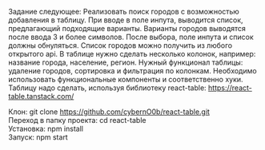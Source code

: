 Задание следующее: Реализовать поиск городов с возможностью добавления в таблицу. При вводе в поле инпута, выводится список, предлагающий подходящие варианты. Варианты городов выводятся после ввода 3 и более символов. После выбора, поле инпута и список должны обнуляться. Список городов можно получить из любого открытого api. В таблице нужно сделать несколько колонок, например: название города, население, регион. Нужный функционал таблицы: удаление городов, сортировка и фильтрация по колонкам. Необходимо использовать функциональные компоненты и соответственно хуки.  Таблицу надо сделать, используя библиотеку react-table: https://react-table.tanstack.com/


Клон: git clone https://github.com/cybernO0b/react-table.git <br>
Переход в папку проекта: cd react-table <br>
Установка: npm install <br>
Запуск: npm start <br>


